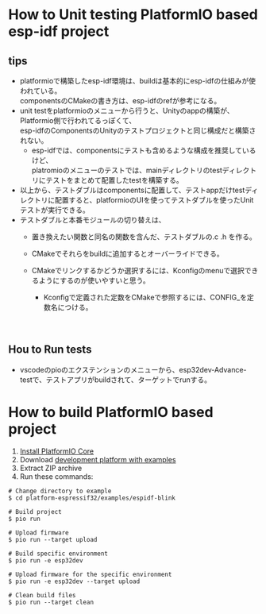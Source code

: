 How to Unit testing PlatformIO based esp-idf project
=====================================
## tips
- platformioで構築したesp-idf環境は、buildは基本的にesp-idfの仕組みが使われている。  
    componentsのCMakeの書き方は、esp-idfのrefが参考になる。
- unit testをplatformioのメニューから行うと、Unityのappの構築が、Platformio側で行われてるっぽくて、  
    esp-idfのComponentsのUnityのテストプロジェクトと同じ構成だと構築されない。
    - esp-idfでは、componentsにテストも含めるような構成を推奨しているけど、  
        platromioのメニューのテストでは、mainディレクトリのtestディレクトリにテストをまとめて配置したtestを構築する。
- 以上から、テストダブルはcomponentsに配置して、テストappだけtestディレクトリに配置すると、platformioのUIを使ってテストダブルを使ったUnitテストが実行できる。
- テストダブルと本番モジュールの切り替えは、
    - 置き換えたい関数と同名の関数を含んだ、テストダブルの.c .h を作る。
    - CMakeでそれらをbuildに追加するとオーバーライドできる。
    - CMakeでリンクするかどうか選択するには、Kconfigのmenuで選択できるようにするのが使いやすいと思う。
        - Kconfigで定義された定数をCMakeで参照するには、CONFIG_を定数名につける。

        　　
## Hou to Run tests
- vscodeのpioのエクステンションのメニューから、esp32dev-Advance-testで、テストアプリがbuildされて、ターゲットでrunする。


How to build PlatformIO based project
=====================================

1. [Install PlatformIO Core](https://docs.platformio.org/page/core.html)
2. Download [development platform with examples](https://github.com/platformio/platform-espressif32/archive/develop.zip)
3. Extract ZIP archive
4. Run these commands:

```shell
# Change directory to example
$ cd platform-espressif32/examples/espidf-blink

# Build project
$ pio run

# Upload firmware
$ pio run --target upload

# Build specific environment
$ pio run -e esp32dev

# Upload firmware for the specific environment
$ pio run -e esp32dev --target upload

# Clean build files
$ pio run --target clean
```
